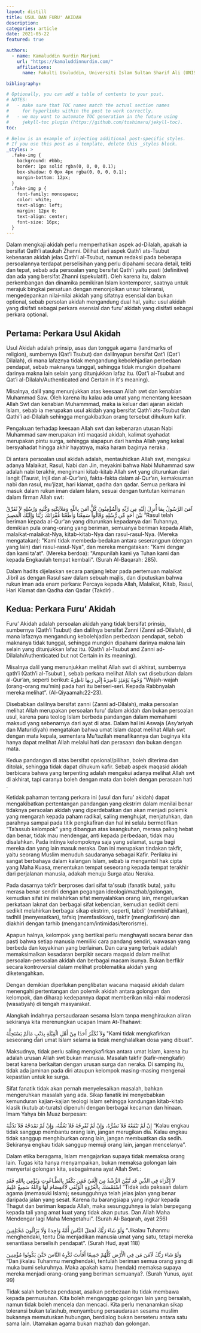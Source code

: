 ```yaml
---
layout: distill
title: USUL DAN FURU' AKIDAH
description:
categories: article
date: 2021-05-22
featured: true

authors:
  - name: Kamaluddin Nurdin Marjuni
    url: "https://kamaluddinnurdin.com/"
    affiliations:
      name: Fakulti Usuluddin, Universiti Islam Sultan Sharif Ali (UNISSA)

bibliography:

# Optionally, you can add a table of contents to your post.
# NOTES:
#   - make sure that TOC names match the actual section names
#     for hyperlinks within the post to work correctly.
#   - we may want to automate TOC generation in the future using
#     jekyll-toc plugin (https://github.com/toshimaru/jekyll-toc).
toc:

# Below is an example of injecting additional post-specific styles.
# If you use this post as a template, delete this _styles block.
_styles: >
  .fake-img {
    background: #bbb;
    border: 1px solid rgba(0, 0, 0, 0.1);
    box-shadow: 0 0px 4px rgba(0, 0, 0, 0.1);
    margin-bottom: 12px;
  }
  .fake-img p {
    font-family: monospace;
    color: white;
    text-align: left;
    margin: 12px 0;
    text-align: center;
    font-size: 16px;
  }
---
```


Dalam mengkaji akidah perlu memperhatikan aspek ad-Dilalah, apakah ia bersifat Qath’i ataukah Zhanni. Dilihat dari aspek Qath’i ats-Tsubut kebenaran akidah jelas Qath’i al-Tsubut, namun redaksi pada beberapa persoalannya terdapat perselisihan yang perlu dipahami secara detail, teliti dan tepat, sebab ada persoalan yang bersifat Qath’i yaitu pasti (definitive) dan ada yang bersifat Zhanni (spekulatif). Oleh karena itu, dalam perkembangan dan dinamika pemikiran Islam kontemporer, saatnya untuk merajuk bingkai persatuan dengan menonjolkan unsur toleransi, mengedepankan nilai-nilai akidah yang sifatnya esensial dan bukan optional, sebab persolan akidah mengandung dual hal, yaitu: usul akidah yang disifati sebagai perkara esensial dan furu’ akidah yang disifati sebagai perkara optional.

## Pertama: Perkara Usul Akidah

Usul Akidah adalah prinsip, asas dan tonggak agama (landmarks of religion), sumbernya (Qat’i Tsubut) dan dalilnyapun bersifat Qat’i (Qat’i Dilalah), di mana lafaznya tidak mengandung kebolehjadian perbedaan pendapat, sebab maknanya tunggal, sehingga tidak mungkin dipahami darinya makna lain selain yang ditunjukkan lafaz itu. (Qat'i al-Tsubut and Qat’i al-Dilalah/Authenticated and Certain in it's meaning).

Misalnya, dalil yang menunjukkan atas keesaan Allah swt dan kenabian Muhammad Saw. Oleh karena itu kalau ada umat yang menentang keesaan Allah Swt dan kenabian Muhammmad, maka ia keluar dari ajaran akidah Islam, sebab ia merupakan usul akidah yang bersifat Qath’i ats-Tsubut dan Qathi’i ad-Dilalah sehingga mengakibatkan orang tersebut dihukum kafir.

Pengakuan terhadap keesaan Allah swt dan kebenaran utusan Nabi Muhammad saw merupakan inti maqasid akidah, kalimat syahadat merupakan pintu surga, sehingga siapapun dari hamba Allah yang kekal bersyahadat hingga akhir hayatnya, maka haram baginya neraka .

Di antara persoalan usul akidah adalah, mentauhidkan Allah swt, mengakui adanya Malaikat, Rasul, Nabi dan Jin, meyakini bahwa Nabi Muhammad saw adalah nabi terakhir, mengimani kitab-kitab Allah swt yang diturunkan dari langit (Taurat, Injil dan al-Qur’an), fakta-fakta dalam al-Qur’an, kemaksuman nabi dan rasul, mu’jizat, hari kiamat, qadha dan qadar. Semua perkara ini masuk dalam rukun iman dalam Islam, sesuai dengan tuntutan keimanan dalam firman Allah swt:

آمَنَ الرَّسُولُ بِمَا أُنزِلَ إِلَيْهِ مِن رَّبِّهِ وَالْمُؤْمِنُونَ كُلٌّ آمَنَ بِاللّهِ وَمَلآئِكَتِهِ وَكُتُبِهِ وَرُسُلِهِ لاَ نُفَرِّقُ بَيْنَ أَحَدٍ مِّن رُّسُلِهِ وَقَالُواْ سَمِعْنَا وَأَطَعْنَا غُفْرَانَكَ رَبَّنَا وَإِلَيْكَ الْمَصِيرُ
“Rasul telah beriman kepada al-Qur'an yang diturunkan kepadanya dari Tuhannya, demikian pula orang-orang yang beriman, semuanya beriman kepada Allah, malaikat-malaikat-Nya, kitab-kitab-Nya dan rasul-rasul-Nya. (Mereka mengatakan): "Kami tidak membeda-bedakan antara seserangpun (dengan yang lain) dari rasul-rasul-Nya", dan mereka mengatakan: "Kami dengar dan kami ta'at". (Mereka berdoa): "Ampunilah kami ya Tuhan kami dan kepada Engkaulah tempat kembali". (Surah Al-Baqarah: 285).

Dalam hadits dijelaskan secara panjang lebar pada pertemuan malaikat Jibril as dengan Rasul saw dalam sebuah majlis, dan diputuskan bahwa rukun iman ada enam perkara: Percaya kepada Allah, Malaikat, Kitab, Rasul, Hari Kiamat dan Qadha dan Qadar (Takdir) .

## Kedua: Perkara Furu’ Akidah

Furu’ Akidah adalah persoalan akidah yang tidak bersifat prinsip, sumbernya (Qath’i Tsubut) dan dalilnya bersifat Zanni (Zanni ad-Dilalah), di mana lafaznya mengandung kebolehjadian perbedaan pendapat, sebab maknanya tidak tunggal, sehingga mungkin dipahami darinya makna lain selain yang ditunjukkan lafaz itu. (Qath’i al-Tsubut and Zanni ad-Dilalah/Authenticated but not Certain in its meaning).

Misalnya dalil yang menunjukkan melihat Allah swt di akhirat, sumbernya qath’i (Qath’i al-Tsubut ), sebab perkara melihat Allah swt disebutkan dalam al-Qur’an, seperti berikut: وُجُوهٌ يَوْمَئِذٍ نَاضِرَةٌ إِلَى رَبها نَاظِرَةٌ “Wajah-wajah (orang-orang mu’min) pada hari itu berseri-seri. Kepada Rabbnyalah mereka melihat”. (Al-Qiyaamah:22-23).

Disebabkan dalilnya bersifat zanni (Zanni ad-Dilalah), maka persoalan melihat Allah merupakan persoalan furu’ dalam akidah dan bukan persoalan usul, karena para teolog Islam berbeda pandangan dalam memahami maksud yang sebenarnya dari ayat di atas. Dalam hal ini Aswaja (Asy’ariyah dan Maturidiyah) mengatakan bahwa umat Islam dapat melihat Allah swt dengan mata kepala, sementara Mu’tazilah menafikannya dan baginya kita hanya dapat melihat Allah melalui hati dan perasaan dan bukan dengan mata.

Kedua pandangan di atas bersifat opsional/pilihan, boleh diterima dan ditolak, sehingga tidak dapat dihukum kafir. Sebab aspek maqasid akidah berbicara bahwa yang terpenting adalah mengakui adanya melihat Allah swt di akhirat, tapi caranya boleh dengan mata dan boleh dengan perasaan hati .

Ketidak pahaman tentang perkara ini (usul dan furu’ akidah) dapat mengakibatkan pertentangan pandangan yang ekstrim dalam menilai benar tidaknya persoalan akidah yang diperdebatkan dan akan menjadi polemik yang mengarah kepada paham radikal, saling menghujat, menjatuhkan, dan parahnya sampai pada titik pengkafiran dan hal ini selalu bermotifkan “Ta’assub kelompok” yang dibangun atas keangkuhan, merasa paling hebat dan benar, tidak mau mendengar, anti kepada perbedaan, tidak mau disalahkan. Pada intinya kelompoknya saja yang selamat, surga bagi mereka dan yang lain masuk neraka. Dan ini merupakan tindakan takfir, yaitu seorang Muslim menuduh saudaranya sebagai Kafir. Perilaku ini sangat berbahaya dalam kalangan Islam, sebab ia mengambil hak cipta yang Maha Kuasa, menentukan tempat seseorang kepada tempat terakhir dari perjalanan manusia, adakah menuju Surga atau Neraka.

Pada dasarnya takfir berproses dari sifat ta'ssub (fanatik buta), yaitu merasa benar sendiri dengan pegangan ideologi/mazhab/golongan, kemudian sifat ini melahirkan sifat menyalahkan orang lain, mengeluarkan perkataan laknat dan berbagai sifat kebencian, kemudian sedikit demi sedikit melahirkan berbagai sikap ekstrim, seperti, tabdi' (membid'ahkan), tadhlil (menyesatkan), tafsiq (memfasikkan), takfir (mengkafirkan) dan diakhiri dengan tarhib (mengancam/intimidasi/terorisme).

Apapun halnya, kelompok yang bertikai perlu menghayati secara benar dan pasti bahwa setiap manusia memiliki cara pandang sendiri, wawasan yang berbeda dan keyakinan yang berlainan. Dan cara yang terbaik adalah memaksimalkan kesadaran berpikir secara maqasid dalam melihat persoalan-persoalan akidah dan berbagai macam isunya. Bukan berfikir secara kontroversial dalam melihat problematika akidah yang diketengahkan.

Dengan demikian diperlukan penglibatan wacana maqasid akidah dalam menengahi pertentangan dan polemik akidah antara golongan dan kelompok, dan diharap kedepannya dapat memberikan nilai-nilai moderasi (wasatiyah) di tengah masyarakat.

Alangkah indahnya persaudaraan sesama Islam tanpa menghiraukan aliran sekiranya kita merenungkan ucapan Imam At-Thahawi:

وَلاَ نُكَفِّرُ أَحَدًا مِنْ أَهْلِ الْقِبْلَةِ بِذَنْبٍ مَالَمْ يَسْتَحِلُّهُ
"Kami tidak mengkafirkan seseorang dari umat Islam selama ia tidak menghalalkan dosa yang dibuat".

Maksudnya, tidak perlu saling mengkafirkan antara umat Islam, karena itu adalah urusan Allah swt bukan manusia. Masalah takfir (kafir-mengkafir) berat karena berkaitan dengan urusan surga dan neraka. Di samping itu, tidak ada jaminan pada diri ataupun kelompok masing-masing mengenai kepastian untuk ke surga.

Sifat fanatik tidak akan pernah menyelesaikan masalah, bahkan mengeruhkan masalah yang ada. Sikap fanatik ini menyebabkan kemunduran kajian-kajian teologi Islam sehingga kandungan kitab-kitab klasik (kutub at-turats) dipenuhi dengan berbagai kecaman dan hinaan. Imam Yahya bin Muaz berpesan:

إِنْ لَمْ تَنْفَعْهُ فَلاَ تَضُرُّهُ، وَإِنْ لَمْ تُفْرِحُهُ فَلاَ تَغُمُّهُ، وَإِنْ لَمْ تَمْدَحْهُ فَلاَ تَذُمُّهُ
“Kalau engkau tidak sanggup membantu orang lain, jangan merugikan dia. Kalau engkau tidak sanggup menghiburkan orang lain, jangan membuatkan dia sedih. Sekiranya engkau tidak sanggup memuji orang lain, jangan mencelanya”.

Dalam etika beragama, Islam mengajarkan supaya tidak memaksa orang lain. Tugas kita hanya menyampaikan, bukan memaksa golongan lain menyertai golongan kita, sebagaimana ayat Allah Swt.:

لاَ إِكْرَاهَ فِي الدِّينِ قَد تَّبَيَّنَ الرُّشْدُ مِنَ الْغَيّ فَمَن يَكْفُرْ بِالطَّـاغُوتِ وَيُؤْمِن بِاللهِ فَقَدِ اسْتَمْسَكَ بِالْعُرْوَةِ الْوُثْقَى لاَانفِصَامَ لَهَا وَاللهُ سَمِيعٌ عَلِيمٌ
“Tidak ada paksaan dalam agama (memasuki Islam); sesungguhnya telah jelas jalan yang benar daripada jalan yang sesat. Karena itu barangsiapa yang ingkar kepada Thagut dan beriman kepada Allah, maka sesungguhnya ia telah berpegang kepada tali yang amat kuat yang tidak akan putus. Dan Allah Maha Mendengar lagi Maha Mengetahui”.
(Surah Al-Baqarah, ayat 256)

وَلَوْ شَاءَ رَبُّكَ لَجَعَلَ النَّاسَ أُمَّةً وَاحِدَةً وَلَا يَزَالُونَ مُخْتَلِفِينَ
“Jikalau Tuhanmu menghendaki, tentu Dia menjadikan manusia umat yang satu, tetapi mereka senantiasa berselisih pendapat”. (Surah Hud, ayat 118)

وَلَوْ شَاءَ رَبُّكَ لَآمَنَ مَن فِي الْأَرْضِ كُلُّهُمْ جَمِيعًا أَفَأَنتَ تُكْرِهُ النَّاسَ حَتَّىٰ يَكُونُوا مُؤْمِنِينَ
“Dan jikalau Tuhanmu menghendaki, tentulah beriman semua orang yang di muka bumi seluruhnya. Maka apakah kamu (hendak) memaksa supaya mereka menjadi orang-orang yang beriman semuanya?. (Surah Yunus, ayat 99)

Tidak salah berbeza pendapat, asalkan perbezaan itu tidak membawa kepada permusuhan. Kita boleh menganggap golongan lain yang bersalah, namun tidak boleh mencela dan mencaci. Kita perlu menanamkan sikap toleransi bukan ta’ashub, menyambung persaudaraan sesama muslim bukannya memutuskan hubungan, berdialog bukan berseteru antara satu sama lain. Utamakan agama bukan mazhab dan golongan.
